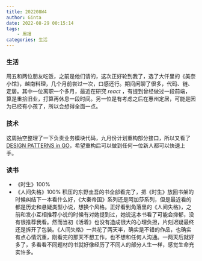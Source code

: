 ```yaml
---
title: 202208W4
author: Ginta
date: 2022-08-29 00:15:14
tags:
    - 周报
categories: 生活
---
```


### 生活
周五和两位朋友吃饭，之前是他们请的，这次正好轮到我了，选了大仟里的《美奈小馆》，越南料理，几个月前尝过一次，口感还行。期间闲聊了很多，代码、链、定居。其中一位离职一个多月，最近在研究 *react* ，有提到曾经做过一段前端，算是重拾旧业，打算再休息一段时间。另一位是有考虑之后在惠州定居，可能是因为已经有小孩了，所以会想得全面一点。

### 技术
这周抽空整理了一下负责业务模块代码，九月份计划重构部分接口，所以又看了[DESIGN  PATTERNS  in  GO](https://refactoring.guru/design-patterns/go)，希望重构后可以做到任何一位新人都可以快速上手。

### 读书
- 《时生》100%
- 《人间失格》100%
积压的东野圭吾的书全部看完了，把《时生》放回书架的时候纠结下一本看什么好，《大秦帝国》系列还是阿加莎系列，但是最近看的都是历史和悬疑类型小说，想换个风格。正好看到角落里的《人间失格》，之前和发小互相推荐小说的时候有对她提到过，她说这本书看了可能会抑郁，没有很推荐我看。然而当初《活着》也没有造成很大的心理负担，片刻迟疑最终还是拆开了包装。《人间失格》一共花了两天半，确实是不错的作品，也确实有点心情沉重，刚看完的那天不想工作，也不想和任何人沟通。一两天后就好多了，多看看不同题材的书就好像经历了不同人的部分人生一样，感觉生命充实许多。